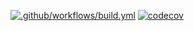 [![.github/workflows/build.yml](https://github.com/michael-codecov/example-python-prod-build/actions/workflows/build.yml/badge.svg)](https://github.com/michael-codecov/example-python-prod-build/actions/workflows/build.yml)
[![codecov](https://codecov.io/gh/michael-codecov/example-python-prod-build/branch/master/graph/badge.svg?token=0zhy2YnGen)](https://codecov.io/gh/michael-codecov/example-python-prod-build)